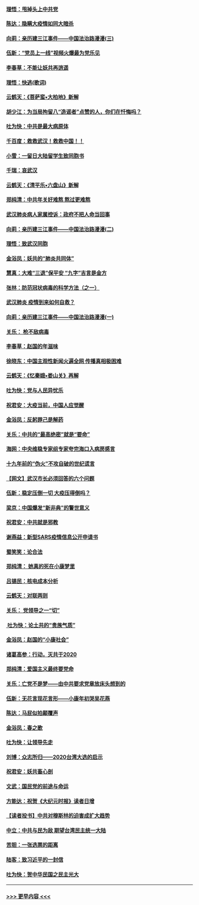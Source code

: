 #### [理悟：甩掉头上中共党](../pages/nsc993/n11838826.md?t=02030533) 
#### [陈达：隐瞒大疫情如同大暗杀](../pages/nsc993/n11838771.md?t=02030533) 
#### [向莉：亲历建三江事件——中国法治路漫漫(三)](../pages/nsc993/n11831825.md?t=02030533) 
#### [伍新：“党员上一线”视频火爆最为党乐见](../pages/nsc993/n11838200.md?t=02030533) 
#### [李春草：不能让妖共再逍遥](../pages/nsc993/n11838102.md?t=02030533) 
#### [理悟：快逃(歌词)](../pages/nsc993/n11838083.md?t=02030533) 
#### [云鹤天：《菩萨蛮▪大柏地》新解](../pages/nsc993/n11838059.md?t=02030533) 
#### [胡少江：为当局拘留八“造谣者”点赞的人，你们在忏悔吗？](../pages/nsc993/n11836801.md?t=02030533) 
#### [吐为快：中共是最大病原体](../pages/nsc993/n11836748.md?t=02030533) 
#### [千百度：救救武汉！救救中国！！](../pages/nsc993/n11836145.md?t=02030533) 
#### [小雪：一留日大陆留学生致同胞书](../pages/nsc993/n11834624.md?t=02030533) 
#### [千瑞：哀武汉](../pages/nsc993/n11833647.md?t=02030533) 
#### [云鹤天：《清平乐▪六盘山》新解](../pages/nsc993/n11833611.md?t=02030533) 
#### [郑纯清：中共年关好难熬 熬过更难熬](../pages/nsc993/n11833489.md?t=02030533) 
#### [武汉肺炎病人家属控诉：政府不把人命当回事](../pages/nsc993/n11833205.md?t=02030533) 
#### [向莉：亲历建三江事件——中国法治路漫漫(二)](../pages/nsc993/n11829102.md?t=02030533) 
#### [理悟：致武汉同胞](../pages/nsc993/n11831522.md?t=02030533) 
#### [金浴凤：妖共的“肺炎共同体”](../pages/nsc993/n11829448.md?t=02030533) 
#### [慧真：大难“三退”保平安 “九字”吉言是金方](../pages/nsc993/n11829501.md?t=02030533) 
#### [张林：防范冠状病毒的科学方法（之一）](../pages/nsc993/n11828618.md?t=02030533) 
#### [武汉肺炎 疫情到来如何自救？](../pages/nsc993/n11827632.md?t=02030533) 
#### [向莉：亲历建三江事件——中国法治路漫漫(一)](../pages/nsc993/n11827190.md?t=02030533) 
#### [关乐： 枪不敌病毒](../pages/nsc993/n11826746.md?t=02030533) 
#### [李春草：赵国的年滋味](../pages/nsc993/n11826321.md?t=02030533) 
#### [徐晓东：中国主观性新闻火遍全网 传播真相极困难](../pages/nsc993/n11826508.md?t=02030533) 
#### [云鹤天：《忆秦娥▪娄山关》再解](../pages/nsc993/n11824682.md?t=02030533) 
#### [吐为快：党与人民异忧乐](../pages/nsc993/n11824660.md?t=02030533) 
#### [祝君安：大疫当前，中国人应觉醒](../pages/nsc993/n11821946.md?t=02030533) 
#### [金浴凤：反躬罪己是解药](../pages/nsc993/n11820280.md?t=02030533) 
#### [关乐：中共的“最高绝密”就是“要命”](../pages/nsc993/n11816946.md?t=02030533) 
#### [海网：中央维稳专家组专家夸完海口入病房感言](../pages/nsc993/n11815138.md?t=02030533) 
#### [十九年前的“伪火”不攻自破的世纪谎言](../pages/nsc993/n11813238.md?t=02030533) 
#### [【网文】武汉市长必须回答的六个问题](../pages/nsc993/n11813848.md?t=02030533) 
#### [伍新：稳定压倒一切 大疫压得倒吗？](../pages/nsc993/n11812634.md?t=02030533) 
#### [梁京：中国爆发“新非典”的警世意义](../pages/nsc993/n11812554.md?t=02030533) 
#### [祝君安：中共就是邪教](../pages/nsc993/n11812431.md?t=02030533) 
#### [谢燕益：新型SARS疫情信息公开申请书](../pages/nsc993/n11808840.md?t=02030533) 
#### [蜀笑笑：论合法](../pages/nsc993/n11808064.md?t=02030533) 
#### [郑纯清： 她真的死在小康梦里](../pages/nsc993/n11806623.md?t=02030533) 
#### [吕锡民：核电成本分析](../pages/nsc993/n11806284.md?t=02030533) 
#### [云鹤天：对联两则](../pages/nsc993/n11805957.md?t=02030533) 
#### [关乐： 党领导之一“切”](../pages/nsc993/n11804505.md?t=02030533) 
#### [ 吐为快：论土共的“贵族气质”](../pages/nsc993/n11804490.md?t=02030533) 
#### [金浴凤：赵国的“小康社会”](../pages/nsc993/n11804452.md?t=02030533) 
#### [诸葛高参：行动，灭共于2020](../pages/nsc993/n11804120.md?t=02030533) 
#### [郑纯清：爱国主义最终要党命](../pages/nsc993/n11802197.md?t=02030533) 
#### [关乐：亡党不是梦——由中共要求党章放床头想到的](../pages/nsc993/n11802156.md?t=02030533) 
#### [伍新：无花言现花言形——小康年初哭吴花燕](../pages/nsc993/n11800044.md?t=02030533) 
#### [陈达：马屁似拍颠覆声](../pages/nsc993/n11800010.md?t=02030533) 
#### [金浴凤：春之歌](../pages/nsc993/n11797687.md?t=02030533) 
#### [吐为快：让领导先走](../pages/nsc993/n11797512.md?t=02030533) 
#### [刘博：众志所归——2020台湾大选的启示](../pages/nsc993/n11796878.md?t=02030533) 
#### [祝君安：妖共畜心剖](../pages/nsc993/n11794273.md?t=02030533) 
#### [文武：国民党的前途与命运](../pages/nsc993/n11794198.md?t=02030533) 
#### [方能达：祝贺《大纪元时报》读者日增](../pages/nsc993/n11793807.md?t=02030533) 
#### [【读者投书】中共对穆斯林的迫害成扩大趋势](../pages/nsc993/n11791371.md?t=02030533) 
#### [中立：中共与民为敌 期望台湾民主统一大陆](../pages/nsc993/n11790392.md?t=02030533) 
#### [苦胆：一张选票的距离](../pages/nsc993/n11788914.md?t=02030533) 
#### [陆客：致习近平的一封信](../pages/nsc993/n11788867.md?t=02030533) 
#### [吐为快：贺中华民国之民主光大](../pages/nsc993/n11788618.md?t=02030533) 

----
#### [ >>> 更早内容 <<< ](../indexes/nsc993-earlier.md)
